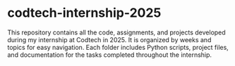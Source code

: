 # codtech-internship-2025
This repository contains all the code, assignments, and projects developed during my internship at Codtech in 2025. It is organized by weeks and topics for easy navigation. Each folder includes Python scripts, project files, and documentation for the tasks completed throughout the internship.     

